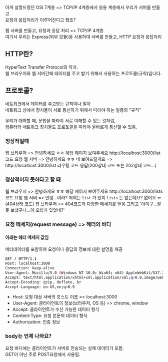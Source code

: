 아까 설명드렸던 OSI 7계층 => TCP/IP 4계층에서 응용 계층에서 우리가 서버를 만들고  
요청과 응답처리가 이루어진다고 했죠?  

웹 서버를 만들고, 요청과 응답 처리 => TCP/IP 4계층  
여기서 우리는 Express(외부 모듈)을 사용하여 서버를 만들고, HTTP 요청과 응답처리

## HTTP란?

HyperText Transfer Protocol의 약자.  
웹 브라우저와 웹 서버간에 데이터를 주고 받기 위해서 사용하는 프로토콜(규칙)입니다.  

## 프로토콜?

네트워크에서 데이터를 주고받는 규칙이나 절차  
네트워크 상에서 장치들이 서로 통신하기 위해서 따라야 하는 일종의 "규칙"  

우리가 대화할 때, 문법을 따라야 서로 이해할 수 있는 것처럼,  
컴퓨터와 네트워크 장치들도 프로토콜을 따라야 올바르게 통신할 수 있음.  

### 정상적일때

웹 브라우저 => 안녕하세요 ㅎㅎ 해당 페이지 보여주세요 http://localhost:3000/list 코드 요청
웹 서버 => 안녕하세요 ㅎㅎ 네 보여드릴게요 => http://localhost:3000/list 라우팅 코드 응답(200상태 코드 또는 202상태 코드...)

### 정상적이지 못하다고 할 때

웹 브라우저 => 안녕하세요 ㅎㅎ 해당 페이지 보여주세요 http://localhost:3000/lists 코드 요청
웹 서버 => 안녕...어라? 저희는 `list` 가 있지 `lists` 는 없는데요? 없어요 ㅠ(404상태 코드)
웹 브라우저 => 404코드와 다양한 메세지를 받음 그리고 '아이구...잘못 보냈구나...아 오타가 있었네?'

### 요청 메세지(request message) => 헤더와 바디

#### 아래는 헤더 메세지 값임

메타데이터를 포함하여 요청이나 응답의 정보에 대한 설명을 제공

```sh
GET / HTTP/1.1
Host: localhost:3000
Connection: keep-alive
User-Agent: Mozilla/5.0 (Windows NT 10.0; Win64; x64) AppleWebKit/537.36 (KHTML, like Gecko) Chrome/91.0.4472.124 Safari/537.36
Accept: text/html,application/xhtml+xml,application/xml;q=0.9,image/webp,image/apng,*/*;q=0.8
Accept-Encoding: gzip, deflate, br
Accept-Language: en-US,en;q=0.9
```

- Host: 요청 대상 서버의 호스트 이름 => localhost:3000
- User-Agent: 클라이언트의 정보(브라우저, OS 등) => chrome, window
- Accept: 클라이언트가 수신 가능한 데이터 형식
- Content-Type: 요청 본문의 데이터 형식
- Authorization: 인증 정보

### body는 언제 나와요?

요청 바디에는 클라이언트가 서버로 전송되는 실제 데이터가 포함.  
GET이 아닌 주로 POST요청에서 사용됨.